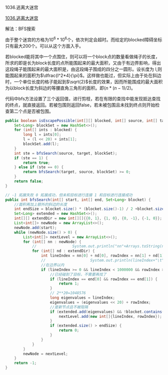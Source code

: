 1036.逃离大迷宫

[1036.逃离大迷宫](https://leetcode-cn.com/problems/escape-a-large-maze/)

解法：BFS搜索

由于整个迷宫的方格为$10^6*10^6$个，依次判定会超时。而给定的blocked障碍坐标只有最大200个。可以从这个方面入手。

若blocked能将其中一个点围住，则可以将一个block点的数量看做绳子的长度，所求的即是长为block长度的点所能围起来的最大面积，又由于有边界影响，得出这段绳子能围起来的最大面积是，由这段绳子围成的四分之一圆形。设长度为 l,则能围起来的面积为$\dfrac{l^2*4}{\pi}$。这样做也能过，但实际上由于处在斜边时，一个单位长度的格子能起到$\sqrt{2}$长度的效果，因而所能围成的最大面积为以block长度为斜边的等腰直角三角形的面积。即$(n*(n-1)/2)$。



代码中bfs方法设置了三个返回值，进行剪枝，若在有限的查找中能发现抵达查找的终点，就直接返回。若被包围则返回false，若未被包围且未找到终点则开始检查第二个点是否被包围。



```java
public boolean isEscapePossible(int[][] blocked, int[] source, int[] target) {
    Set<Long> blockSet = new HashSet<>();
    for (int[] ints : blocked) {
        long l = ints[0];
        l = (l << 20) + ints[1];
        blockSet.add(l);
    }
    int ste = bfsSearch(source, target, blockSet);
    if (ste == 1) {
        return true;
    } else if (ste == 0) {
        return bfsSearch(target, source, blockSet) >= 0;
    }
    return false;
}

// -1 拓展失败 0 拓展成功，但未和目标进行连接 1 和目标进行连接成功
public int bfsSearch(int[] start, int[] end, Set<Long> blocket) {
    //面积再加上额外的斜边的长度
    int endSize = blocket.size() * (blocket.size()-1) / 2 +blocket.size();
    Set<Long> extended = new HashSet<>();
    int[][] extendDir = new int[][]{{0, 1}, {1, 0}, {0, -1}, {-1, 0}};
    List<int[]> newNode = new ArrayList<>();
    newNode.add(start);
    while (newNode.size() > 0) {
        List<int[]> nextLevel = new ArrayList<>();
        for (int[] nn : newNode) {
            //                System.out.println("nn"+Arrays.toString(nn));
            for (int[] nd : extendDir) {
                int lineIndex = nn[0] + nd[0], rowIndex = nn[1] + nd[1];
                //                    System.out.println(lineIndex+"\t"+rowIndex);
                //在边界以内
                if (lineIndex >= 0 && lineIndex < 1000000 && rowIndex >= 0 && rowIndex < 1000000) {
                    //已经碰到了目标，不需要再找了
                    if (lineIndex == end[0] && rowIndex == end[1]) {
                        return 1;
                    }
                    // 2**20=1048576
                    long eigenvalues = lineIndex;
                    eigenvalues = (eigenvalues << 20) + rowIndex;
                    //是新节点且不被阻隔
                    if (extended.add(eigenvalues) && !blocket.contains(eigenvalues)) {
                        nextLevel.add(new int[]{lineIndex, rowIndex});
                    }
                    if (extended.size() > endSize) {
                        return 0;
                    }
                }
            }
        }
        newNode = nextLevel;
    }
    return -1;
}
```

